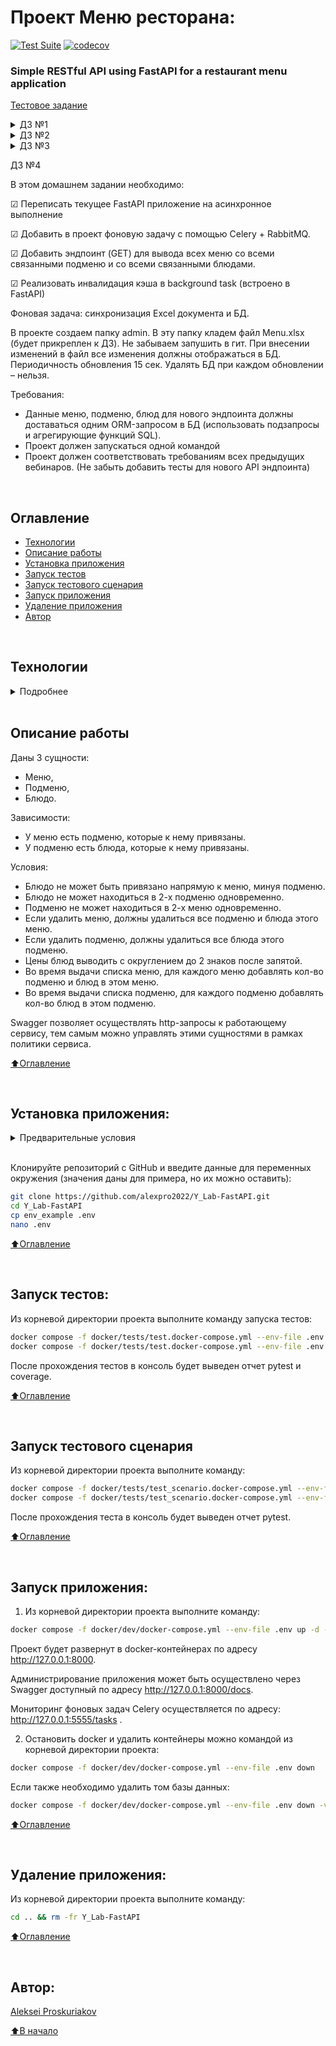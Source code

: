 # Проект Меню ресторана:

[![Test Suite](https://github.com/alexpro2022/Y_Lab-FastAPI/actions/workflows/main.yml/badge.svg)](https://github.com/alexpro2022/Y_Lab-FastAPI/actions/workflows/main.yml)
[![codecov](https://codecov.io/gh/alexpro2022/Y_Lab-FastAPI/graph/badge.svg?token=xgDuYye6nC)](https://codecov.io/gh/alexpro2022/Y_Lab-FastAPI)

### Simple RESTful API using FastAPI for a restaurant menu application

[Тестовое задание](https://learning-platform.ylab.website/my-homeworks/16)

<details><summary>ДЗ №1</summary>
<h1></h1>

☑ Написать проект на FastAPI с использованием PostgreSQL в качестве БД.

☑ В проекте следует реализовать REST API по работе с меню ресторана, все CRUD операции.

<h1></h1>
</details>

<details><summary>ДЗ №2</summary>
<h1></h1>

☑ В этом домашнем задании надо написать тесты для ранее разработанных эндпоинтов вашего API после вебинара №1.

☑ Обернуть программные компоненты в контейнеры. Контейнеры должны запускаться по одной команде `docker-compose up -d` или той которая описана вами в `README.md`.

☑ Образы для Docker:
  - (API) 	python:3.10-slim
  - (DB) 	postgres:15.1-alpine

☑ Написать CRUD тесты для ранее разработанного API с помощью библиотеки `pytest`.

☑ Подготовить отдельный контейнер для запуска тестов. Команду для запуска указать в `README.md`.

☑ Если FastAPI синхронное - тесты синхронные, если асинхронное - тесты асинхронные.

☑ Реализовать вывод количества подменю  и блюд для Меню через один (сложный) ORM запрос:
    [ссылка](https://github.com/alexpro2022/Y_Lab-FastAPI/blob/316124c6cdd8dd0f52224d1552c9fcff4e1aef6f/app/repositories/db_repository.py#L21)

☑ Реализовать тестовый сценарий «Проверка кол-ва блюд и подменю в меню» из `Postman` с помощью `pytest`.

<h1></h1>
</details>

<details><summary>ДЗ №3</summary>
<h1></h1>

☑ Вынести бизнес логику и запросы в БД в отдельные слои приложения.

☑ Добавить кэширование запросов к API с использованием `Redis`. Не забыть про инвалидацию кэша.

☑ Добавить pre-commit хуки в проект. Файл yaml будет прикреплен к ДЗ.

☑ Покрыть проект type hints (тайпхинтами)

☑ Описать ручки API в соответствий c `OpenAPI`

☑ Реализовать в тестах аналог `Django` reverse() для `FastAPI` [ссылка](https://github.com/alexpro2022/Y_Lab-FastAPI/blob/316124c6cdd8dd0f52224d1552c9fcff4e1aef6f/packages/generic_api/testing_lib.py#L38).
    Пример использования в интеграционных тестах API: [ссылка](https://github.com/alexpro2022/Y_Lab-FastAPI/blob/1373c04c09592456559f6e0f1b905f6ece971a0f/tests/integration_tests/test_menu_crud.py#L26)

**Требования:**
  - Код должен проходить все линтеры.
  - Код должен соответствовать принципам SOLID, DRY, KISS.
  - Проект должен запускаться по одной команде (докер).
  - Проект должен проходить все Postman тесты (коллекция с Вебинара №1).
  - Тесты написанные вами после Вебинара №2, должны быть актуальны, запускать и успешно проходить

**Дополнительно:**

Контейнеры с проектом и с тестами запускаются разными командами.

<h1></h1>
</details>

<!--details><summary>ДЗ №4</summary>
<h1></h1-->

ДЗ №4

В этом домашнем задании необходимо:

☑ Переписать текущее FastAPI приложение на асинхронное выполнение

☑ Добавить в проект фоновую задачу с помощью Celery + RabbitMQ.

☑ Добавить эндпоинт (GET) для вывода всех меню со всеми связанными подменю и со всеми связанными блюдами.

☑ Реализовать инвалидация кэша в background task (встроено в FastAPI)

Фоновая задача: синхронизация Excel документа и БД.

   В проекте создаем папку admin. В эту папку кладем файл Menu.xlsx (будет прикреплен к ДЗ). Не забываем запушить в гит.
   При внесении изменений в файл все изменения должны отображаться в БД. Периодичность обновления 15 сек. Удалять БД при каждом обновлении – нельзя.

Требования:
  - Данные меню, подменю, блюд для нового эндпоинта должны доставаться одним ORM-запросом в БД (использовать подзапросы и агрегирующие функций SQL).
  - Проект должен запускаться одной командой
  - Проект должен соответствовать требованиям всех предыдущих вебинаров. (Не забыть добавить тесты для нового API эндпоинта)

<!--h1></h1>
</details-->


<br>

## Оглавление
- [Технологии](#технологии)
- [Описание работы](#описание-работы)
- [Установка приложения](#установка-приложения)
- [Запуск тестов](#запуск-тестов)
- [Запуск тестового сценария](#запуск-тестового-сценария)
- [Запуск приложения](#запуск-приложения)
- [Удаление приложения](#удаление-приложения)
- [Автор](#автор)

<br>

## Технологии
<details><summary>Подробнее</summary><br>

[![Python](https://img.shields.io/badge/python-3.10-blue?logo=python)](https://www.python.org/)
[![FastAPI](https://img.shields.io/badge/-FastAPI-464646?logo=fastapi)](https://fastapi.tiangolo.com/)
[![Pydantic](https://img.shields.io/badge/-Pydantic-464646?logo=Pydantic)](https://docs.pydantic.dev/)
[![PostgreSQL](https://img.shields.io/badge/-PostgreSQL-464646?logo=PostgreSQL)](https://www.postgresql.org/)
[![asyncpg](https://img.shields.io/badge/-asyncpg-464646?logo=PostgreSQL)](https://pypi.org/project/asyncpg/)
[![SQLAlchemy](https://img.shields.io/badge/SQLAlchemy-v2.0-blue?logo=sqlalchemy)](https://www.sqlalchemy.org/)
[![Alembic](https://img.shields.io/badge/-Alembic-464646?logo=alembic)](https://alembic.sqlalchemy.org/en/latest/)
[![aioredis](https://img.shields.io/badge/-aioredis-464646?logo=redis)](https://aioredis.readthedocs.io/en/latest/)
[![Uvicorn](https://img.shields.io/badge/-Uvicorn-464646?logo=Uvicorn)](https://www.uvicorn.org/)
[![docker_compose](https://img.shields.io/badge/-Docker%20Compose-464646?logo=docker)](https://docs.docker.com/compose/)
[![Nginx](https://img.shields.io/badge/-NGINX-464646?logo=NGINX)](https://nginx.org/ru/)
[![httpx](https://img.shields.io/badge/-httpx-464646?logo=httpx)](https://www.python-httpx.org/)
[![Pytest](https://img.shields.io/badge/-Pytest-464646?logo=Pytest)](https://docs.pytest.org/en/latest/)
[![Pytest-asyncio](https://img.shields.io/badge/-Pytest--asyncio-464646?logo=Pytest-asyncio)](https://pypi.org/project/pytest-asyncio/)
[![pytest-cov](https://img.shields.io/badge/-pytest--cov-464646?logo=codecov)](https://pytest-cov.readthedocs.io/en/latest/)
[![pre-commit](https://img.shields.io/badge/-pre--commit-464646?logo=pre-commit)](https://pre-commit.com/)

[⬆️Оглавление](#оглавление)

</details>

<br>

## Описание работы

Даны 3 сущности:
  - Меню,
  - Подменю,
  - Блюдо.

Зависимости:
  - У меню есть подменю, которые к нему привязаны.
  - У подменю есть блюда, которые к нему привязаны.

Условия:
  - Блюдо не может быть привязано напрямую к меню, минуя подменю.
  - Блюдо не может находиться в 2-х подменю одновременно.
  - Подменю не может находиться в 2-х меню одновременно.
  - Если удалить меню, должны удалиться все подменю и блюда этого меню.
  - Если удалить подменю, должны удалиться все блюда этого подменю.
  - Цены блюд выводить с округлением до 2 знаков после запятой.
  - Во время выдачи списка меню, для каждого меню добавлять кол-во подменю и блюд в этом меню.
  - Во время выдачи списка подменю, для каждого подменю добавлять кол-во блюд в этом подменю.

Swagger позволяет осуществлять http-запросы к работающему сервису, тем самым можно управлять этими сущностями в рамках политики сервиса.

[⬆️Оглавление](#оглавление)

<br>

## Установка приложения:

<details><summary>Предварительные условия</summary>

Предполагается, что пользователь установил [Docker](https://docs.docker.com/engine/install/) и [Docker Compose](https://docs.docker.com/compose/install/) на локальной машине. Проверить наличие можно выполнив команды:

```bash
docker --version && docker-compose --version
```
<h1></h1></details>

<br>

Клонируйте репозиторий с GitHub и введите данные для переменных окружения (значения даны для примера, но их можно оставить):

```bash
git clone https://github.com/alexpro2022/Y_Lab-FastAPI.git
cd Y_Lab-FastAPI
cp env_example .env
nano .env
```

[⬆️Оглавление](#оглавление)

<br>

## Запуск тестов:

Из корневой директории проекта выполните команду запуска тестов:
```bash
docker compose -f docker/tests/test.docker-compose.yml --env-file .env up --build --abort-on-container-exit && \
docker compose -f docker/tests/test.docker-compose.yml --env-file .env down -v
```
После прохождения тестов в консоль будет выведен отчет pytest и coverage.

[⬆️Оглавление](#оглавление)

<br>

## Запуск тестового сценария

Из корневой директории проекта выполните команду:
```bash
docker compose -f docker/tests/test_scenario.docker-compose.yml --env-file .env up --build --abort-on-container-exit && \
docker compose -f docker/tests/test_scenario.docker-compose.yml --env-file .env down -v
```
После прохождения теста в консоль будет выведен отчет pytest.

[⬆️Оглавление](#оглавление)

<br>

## Запуск приложения:

1. Из корневой директории проекта выполните команду:
```bash
docker compose -f docker/dev/docker-compose.yml --env-file .env up -d --build
```
  Проект будет развернут в docker-контейнерах по адресу http://127.0.0.1:8000.

  Администрирование приложения может быть осуществлено через Swagger доступный по адресу http://127.0.0.1:8000/docs.

  Мониторинг фоновых задач Celery осуществляется по адресу: http://127.0.0.1:5555/tasks .

2. Остановить docker и удалить контейнеры можно командой из корневой директории проекта:
```bash
docker compose -f docker/dev/docker-compose.yml --env-file .env down
```
Если также необходимо удалить том базы данных:
```bash
docker compose -f docker/dev/docker-compose.yml --env-file .env down -v
```

[⬆️Оглавление](#оглавление)

<br>

## Удаление приложения:
Из корневой директории проекта выполните команду:
```bash
cd .. && rm -fr Y_Lab-FastAPI
```

[⬆️Оглавление](#оглавление)

<br>

## Автор:
[Aleksei Proskuriakov](https://github.com/alexpro2022)

[⬆️В начало](#проект-меню-ресторана)
